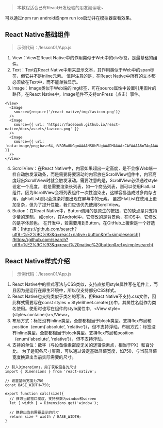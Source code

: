 
 > 本教程适合已有React开发经验的朋友阅读哦~

可以通过npm run android或npm run ios启动并在模拟器查看效果。

## React Native基础组件

> 示例代码：/lesson01/App.js

 1. View：View在React Native中的作用类似于Web中的div标签，是最基础的组件。
 2. Text：Text在React Native中用来显示文本，其作用类似于Web中的span标签，但它并不是inline元素。
值得注意的是，在React Native中所有的文本都必须放在Text中，而不能单独显示。
 3. Image：Image类似于Web端的img标签，可在source属性中设置引用图片的路径。在React Native中，Image组件不支持onPress（点击）事件。

```
<View>
  <Image
    source={require('/react-native/img/favicon.png')}
  />
  <Image
    source={{ uri: 'https://facebook.github.io/react-native/docs/assets/favicon.png' }}
  />
  <Image
    source={{ uri: 'data:image/png;base64,iVBORw0KGgoAAAANSUhEUgAAADMAAAAzCAYAAAA6oTAqAAAAEXRFWHRTb2Z0d2FyZQBwbmdjcnVzaEB1SfMAAABQSURBVGje7dSxCQBACARB+2/ab8BEeQNhFi6WSYzYLYudDQYGBgYGBgYGBgYGBgYGBgZmcvDqYGBgmhivGQYGBgYGBgYGBgYGBgYGBgbmQw+P/eMrC5UTVAAAAABJRU5ErkJggg==' }}
  />
</View>
```

 4. ScrollView：在React Native中，内容如果超出一定高度，是不会像Web端一样自动触发滚动条，而是需要将要滚动的内容放在ScrollView组件中，内容高度超出ScrollView时就会触发滚动。需要注意的是，ScrollView必须通过style设定一个高度。
若是需要渲染长列表，如一个商品列表，则可以使用FlatList组件，因为ScrollView会将列表组件一次性渲染出，这样容易造成过多内存占用，而FlatList则只会渲染将要出现在屏幕中的元素。
虽然FlatList在使用上更加复杂，但为了提升性能，我们应该优先使用ScrollView。
 5. Button：在React Native中，Button调用的是原生的按钮，它的缺点是只支持少量的定制。
如color，在Android中，它修改的是背景色，在iOS中，它修改的是字体颜色。
在开发中，若需要用到Button，在GitHub上搜索是一个好选择：[https://github.com/search?utf8=%E2%9C%93&q=react+native+button&ref=simplesearch](https://github.com/search?utf8=%E2%9C%93&q=react%20native%20button&ref=simplesearch)

## React Native样式介绍

> 示例代码：/lesson01/App.js

 1. React Native中的样式写法与CSS类似，支持直接用style属性写在组件上，而且因为是运行在原生环境中，所以仅支持部分CSS样式。
 2. React Native也支持类似于类名的写法，但React Native不支持.css文件，因此样式需要写在const styles = StyleSheet.create({})中，其属性名就作为类名使用。使用时也写在组件的style属性中，\<View style={styles.container}>\</View>。
 3. 布局方式：标签没有inline类型，全部都相当于block类型。支持flex布局和position（enum('absolute', 'relative')），但不支持浮动。布局方式：标签没有inline类型，全部都相当于block类型。支持flex布局和position（enum('absolute', 'relative')），但不支持浮动。
 4. 支持的单位：数字（与设备像素密度无关的逻辑像素点，相当于PX）和百分比。
为了适配各尺寸屏幕，可以通过设定基础屏幕宽度，如750，与当前屏幕宽度换算出当前实际需要的尺寸。

```
// 引入Dimensions，用于获取设备的尺寸
import { Dimensions } from 'react-native';

// 设置基础宽度为750
const BASE_WIDTH=750;

export function calc(size){
  // 获取当前窗口宽度，支持参数为window和screen
  let { width } = Dimensions.get('window');

  // 换算出当前需要显示的尺寸
  return size * width / BASE_WIDTH;
}
```
